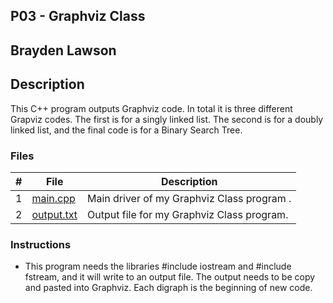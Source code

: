 
## P03 - Graphviz Class
## Brayden Lawson
## Description 

This C++ program outputs Graphviz code. In total it is three different Grapviz codes. The first is for a singly linked list.
The second is for a doubly linked list, and the final code is for a Binary Search Tree.

### Files

|   #   | File     | Description                      |
| :---: | -------- | -------------------------------- |
|   1   | [main.cpp](https://github.com/bglawson1001/2143-OOP-Lawson/blob/main/Assignments/P03/main.cpp) | Main driver of my Graphviz Class program . |
|   2   | [output.txt](https://github.com/bglawson1001/2143-OOP-Lawson/blob/main/Assignments/P02/output.txt)| Output file for my Graphviz Class program.

### Instructions

- This program needs the libraries #include iostream and
#include fstream, and it will write to an output file. 
The output needs to be copy and pasted into Graphviz. 
Each digraph is the beginning of new code. 

